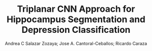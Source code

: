 ---
paperId: 56
author: Andrea C Salazar Zozaya; Jose A. Cantoral-Ceballos; Ricardo Caraza
publicationauthor: Salazar Zozaya, A. C. et al.
title: Triplanar CNN Approach for Hippocampus Segmentation and Depression Classification
pdf: Andrea_Salazar.pdf
poster: Andrea_Salazar_Poster.pdf
pitch: --
type: Poster
topic: Vision applications and systems
subtopic: Datasets and evaluation
link: https://research.latinxinai.org/papers/cvpr/2024/pdf/Andrea_Salazar.pdf
conference: cvpr
year: 2024
tags: cvpr-2024-ea
location: Seattle WA, USA
---